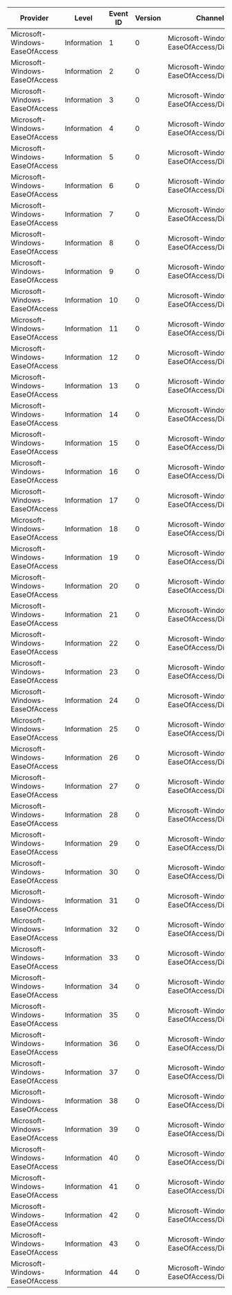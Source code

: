 Provider                        |  Level        |  Event ID  |  Version  |  Channel                                    |  Task                                |  Opcode  |  Keyword              |  Message
--------------------------------|---------------|------------|-----------|---------------------------------------------|--------------------------------------|----------|-----------------------|---------
Microsoft-Windows-EaseOfAccess  |  Information  |  1         |  0        |  Microsoft-Windows-EaseOfAccess/Diagnostic  |  Magnify_LaunchApp                   |  Start   |  PerfInstrumentation  |
Microsoft-Windows-EaseOfAccess  |  Information  |  2         |  0        |  Microsoft-Windows-EaseOfAccess/Diagnostic  |  Magnify_LaunchApp                   |  Stop    |  PerfInstrumentation  |
Microsoft-Windows-EaseOfAccess  |  Information  |  3         |  0        |  Microsoft-Windows-EaseOfAccess/Diagnostic  |  Magnify_ChangeZoomLevel             |  Start   |  PerfInstrumentation  |
Microsoft-Windows-EaseOfAccess  |  Information  |  4         |  0        |  Microsoft-Windows-EaseOfAccess/Diagnostic  |  Magnify_ChangeZoomLevel             |  Stop    |  PerfInstrumentation  |
Microsoft-Windows-EaseOfAccess  |  Information  |  5         |  0        |  Microsoft-Windows-EaseOfAccess/Diagnostic  |  Magnify_ChangeFocus                 |  Start   |  PerfInstrumentation  |
Microsoft-Windows-EaseOfAccess  |  Information  |  6         |  0        |  Microsoft-Windows-EaseOfAccess/Diagnostic  |  Magnify_ChangeFocus                 |  Stop    |  PerfInstrumentation  |
Microsoft-Windows-EaseOfAccess  |  Information  |  7         |  0        |  Microsoft-Windows-EaseOfAccess/Diagnostic  |  UtilMan_LaunchApp                   |  Start   |  PerfInstrumentation  |
Microsoft-Windows-EaseOfAccess  |  Information  |  8         |  0        |  Microsoft-Windows-EaseOfAccess/Diagnostic  |  UtilMan_LaunchApp                   |  Stop    |  PerfInstrumentation  |
Microsoft-Windows-EaseOfAccess  |  Information  |  9         |  0        |  Microsoft-Windows-EaseOfAccess/Diagnostic  |  SetHC_EnableHighContrast            |  Start   |  PerfInstrumentation  |
Microsoft-Windows-EaseOfAccess  |  Information  |  10        |  0        |  Microsoft-Windows-EaseOfAccess/Diagnostic  |  SetHC_EnableHighContrast            |  Stop    |  PerfInstrumentation  |
Microsoft-Windows-EaseOfAccess  |  Information  |  11        |  0        |  Microsoft-Windows-EaseOfAccess/Diagnostic  |  CPL_InitializePage                  |  Start   |  PerfInstrumentation  |
Microsoft-Windows-EaseOfAccess  |  Information  |  12        |  0        |  Microsoft-Windows-EaseOfAccess/Diagnostic  |  CPL_InitializePage                  |  Stop    |  PerfInstrumentation  |
Microsoft-Windows-EaseOfAccess  |  Information  |  13        |  0        |  Microsoft-Windows-EaseOfAccess/Diagnostic  |  CPL_CommitChanges                   |  Start   |  PerfInstrumentation  |
Microsoft-Windows-EaseOfAccess  |  Information  |  14        |  0        |  Microsoft-Windows-EaseOfAccess/Diagnostic  |  CPL_CommitChanges                   |  Stop    |  PerfInstrumentation  |
Microsoft-Windows-EaseOfAccess  |  Information  |  15        |  0        |  Microsoft-Windows-EaseOfAccess/Diagnostic  |  Magnify_LaunchSettings              |  Start   |  PerfInstrumentation  |
Microsoft-Windows-EaseOfAccess  |  Information  |  16        |  0        |  Microsoft-Windows-EaseOfAccess/Diagnostic  |  Magnify_LaunchSettings              |  Stop    |  PerfInstrumentation  |
Microsoft-Windows-EaseOfAccess  |  Information  |  17        |  0        |  Microsoft-Windows-EaseOfAccess/Diagnostic  |  Magnify_ModeSwitch                  |  Start   |  PerfInstrumentation  |
Microsoft-Windows-EaseOfAccess  |  Information  |  18        |  0        |  Microsoft-Windows-EaseOfAccess/Diagnostic  |  Magnify_ModeSwitch                  |  Stop    |  PerfInstrumentation  |
Microsoft-Windows-EaseOfAccess  |  Information  |  19        |  0        |  Microsoft-Windows-EaseOfAccess/Diagnostic  |  Magnify_Context                     |  Start   |  PerfInstrumentation  |
Microsoft-Windows-EaseOfAccess  |  Information  |  20        |  0        |  Microsoft-Windows-EaseOfAccess/Diagnostic  |  Magnify_Context                     |  Stop    |  PerfInstrumentation  |
Microsoft-Windows-EaseOfAccess  |  Information  |  21        |  0        |  Microsoft-Windows-EaseOfAccess/Diagnostic  |  Magnify_PanningSwitch               |  Start   |  PerfInstrumentation  |
Microsoft-Windows-EaseOfAccess  |  Information  |  22        |  0        |  Microsoft-Windows-EaseOfAccess/Diagnostic  |  Magnify_PanningSwitch               |  Stop    |  PerfInstrumentation  |
Microsoft-Windows-EaseOfAccess  |  Information  |  23        |  0        |  Microsoft-Windows-EaseOfAccess/Diagnostic  |  Magnify_HandleTouch                 |  Start   |  PerfInstrumentation  |
Microsoft-Windows-EaseOfAccess  |  Information  |  24        |  0        |  Microsoft-Windows-EaseOfAccess/Diagnostic  |  Magnify_HandleTouch                 |  Stop    |  PerfInstrumentation  |
Microsoft-Windows-EaseOfAccess  |  Information  |  25        |  0        |  Microsoft-Windows-EaseOfAccess/Diagnostic  |  Magnify_HandledTouchPan             |          |  PerfInstrumentation  |
Microsoft-Windows-EaseOfAccess  |  Information  |  26        |  0        |  Microsoft-Windows-EaseOfAccess/Diagnostic  |  Magnify_HandledTouchZoom            |          |  PerfInstrumentation  |
Microsoft-Windows-EaseOfAccess  |  Information  |  27        |  0        |  Microsoft-Windows-EaseOfAccess/Diagnostic  |  Magnify_TouchBladeShowHide          |          |  PerfInstrumentation  |
Microsoft-Windows-EaseOfAccess  |  Information  |  28        |  0        |  Microsoft-Windows-EaseOfAccess/Diagnostic  |  Magnify_TouchBladeShowHide          |          |  PerfInstrumentation  |
Microsoft-Windows-EaseOfAccess  |  Information  |  29        |  0        |  Microsoft-Windows-EaseOfAccess/Diagnostic  |  Magnify_TouchBladeShowHide          |          |  PerfInstrumentation  |
Microsoft-Windows-EaseOfAccess  |  Information  |  30        |  0        |  Microsoft-Windows-EaseOfAccess/Diagnostic  |  Magnify_TouchBladeShowHide          |          |  PerfInstrumentation  |
Microsoft-Windows-EaseOfAccess  |  Information  |  31        |  0        |  Microsoft-Windows-EaseOfAccess/Diagnostic  |  Magnify_TouchBladeShowHide          |          |  PerfInstrumentation  |
Microsoft-Windows-EaseOfAccess  |  Information  |  32        |  0        |  Microsoft-Windows-EaseOfAccess/Diagnostic  |  Magnify_TouchBladeShowHide          |          |  PerfInstrumentation  |
Microsoft-Windows-EaseOfAccess  |  Information  |  33        |  0        |  Microsoft-Windows-EaseOfAccess/Diagnostic  |  Magnify_TouchBladeShowHide          |          |  PerfInstrumentation  |
Microsoft-Windows-EaseOfAccess  |  Information  |  34        |  0        |  Microsoft-Windows-EaseOfAccess/Diagnostic  |  Magnify_TouchBladeShowHide          |          |  PerfInstrumentation  |
Microsoft-Windows-EaseOfAccess  |  Information  |  35        |  0        |  Microsoft-Windows-EaseOfAccess/Diagnostic  |  Magnify_CloseButtonShowHide         |          |  PerfInstrumentation  |
Microsoft-Windows-EaseOfAccess  |  Information  |  36        |  0        |  Microsoft-Windows-EaseOfAccess/Diagnostic  |  Magnify_CloseButtonShowHide         |          |  PerfInstrumentation  |
Microsoft-Windows-EaseOfAccess  |  Information  |  37        |  0        |  Microsoft-Windows-EaseOfAccess/Diagnostic  |                                      |          |  PerfInstrumentation  |
Microsoft-Windows-EaseOfAccess  |  Information  |  38        |  0        |  Microsoft-Windows-EaseOfAccess/Diagnostic  |                                      |          |  PerfInstrumentation  |
Microsoft-Windows-EaseOfAccess  |  Information  |  39        |  0        |  Microsoft-Windows-EaseOfAccess/Diagnostic  |  Magnify_ChangeDesktopMagnification  |  Start   |  PerfInstrumentation  |
Microsoft-Windows-EaseOfAccess  |  Information  |  40        |  0        |  Microsoft-Windows-EaseOfAccess/Diagnostic  |  Magnify_ChangeDesktopMagnification  |  Stop    |  PerfInstrumentation  |
Microsoft-Windows-EaseOfAccess  |  Information  |  41        |  0        |  Microsoft-Windows-EaseOfAccess/Diagnostic  |  Magnify_AnimateRectangle            |  Start   |  PerfInstrumentation  |
Microsoft-Windows-EaseOfAccess  |  Information  |  42        |  0        |  Microsoft-Windows-EaseOfAccess/Diagnostic  |  Magnify_AnimateRectangle            |  Stop    |  PerfInstrumentation  |
Microsoft-Windows-EaseOfAccess  |  Information  |  43        |  0        |  Microsoft-Windows-EaseOfAccess/Diagnostic  |  Magnify_MouseMove                   |  Start   |  PerfInstrumentation  |
Microsoft-Windows-EaseOfAccess  |  Information  |  44        |  0        |  Microsoft-Windows-EaseOfAccess/Diagnostic  |  Magnify_MouseMove                   |  Stop    |  PerfInstrumentation  |